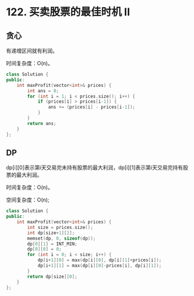 # 122. 买卖股票的最佳时机 II

## 贪心

有递增区间就有利润。

时间复杂度：O(n)。

```cpp
class Solution {
public:
    int maxProfit(vector<int>& prices) {
        int ans = 0;
        for (int i = 1; i < prices.size(); i++) {
            if (prices[i] > prices[i-1]) {
                ans += (prices[i] - prices[i-1]);
            }
        }
        return ans;
    }
};
```

## DP

dp[i][0]表示第i天交易完未持有股票的最大利润，dp[i][1]表示第i天交易完持有股票的最大利润。

时间复杂度：O(n)。

空间复杂度：O(n);

```cpp
class Solution {
public:
    int maxProfit(vector<int>& prices) {
        int size = prices.size();
        int dp[size+1][2];
        memset(dp, 0, sizeof(dp));
        dp[0][1] = INT_MIN;
        dp[0][0] = 0;
        for (int i = 0; i < size; i++) {
            dp[i+1][0] = max(dp[i][0], dp[i][1]+prices[i]);
            dp[i+1][1] = max(dp[i][0]-prices[i], dp[i][1]);
        }
        return dp[size][0];
    }
};
```
